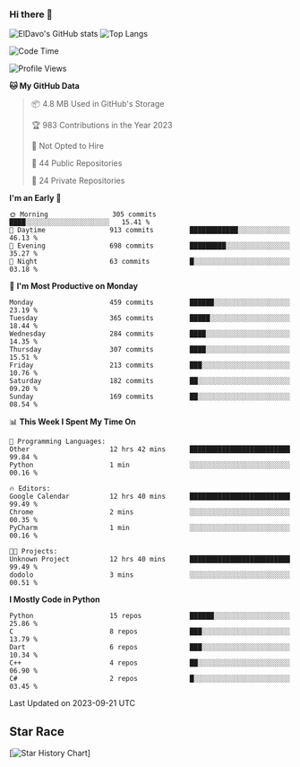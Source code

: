 ### Hi there 👋
![ElDavo's GitHub stats](https://github-readme-stats.vercel.app/api?username=ElDavoo&show_icons=true&theme=chartreuse-dark)
![Top Langs](https://github-readme-stats.vercel.app/api/top-langs/?username=ElDavoo&theme=chartreuse-dark&layout=compact)

<!--START_SECTION:waka-->
![Code Time](http://img.shields.io/badge/Code%20Time-406%20hrs%2057%20mins-blue)

![Profile Views](http://img.shields.io/badge/Profile%20Views-0-blue)

**🐱 My GitHub Data** 

> 📦 4.8 MB Used in GitHub's Storage 
 > 
> 🏆 983 Contributions in the Year 2023
 > 
> 🚫 Not Opted to Hire
 > 
> 📜 44 Public Repositories 
 > 
> 🔑 24 Private Repositories 
 > 
**I'm an Early 🐤** 

```text
🌞 Morning                305 commits         ████░░░░░░░░░░░░░░░░░░░░░   15.41 % 
🌆 Daytime                913 commits         ████████████░░░░░░░░░░░░░   46.13 % 
🌃 Evening                698 commits         █████████░░░░░░░░░░░░░░░░   35.27 % 
🌙 Night                  63 commits          █░░░░░░░░░░░░░░░░░░░░░░░░   03.18 % 
```
📅 **I'm Most Productive on Monday** 

```text
Monday                   459 commits         ██████░░░░░░░░░░░░░░░░░░░   23.19 % 
Tuesday                  365 commits         █████░░░░░░░░░░░░░░░░░░░░   18.44 % 
Wednesday                284 commits         ████░░░░░░░░░░░░░░░░░░░░░   14.35 % 
Thursday                 307 commits         ████░░░░░░░░░░░░░░░░░░░░░   15.51 % 
Friday                   213 commits         ███░░░░░░░░░░░░░░░░░░░░░░   10.76 % 
Saturday                 182 commits         ██░░░░░░░░░░░░░░░░░░░░░░░   09.20 % 
Sunday                   169 commits         ██░░░░░░░░░░░░░░░░░░░░░░░   08.54 % 
```


📊 **This Week I Spent My Time On** 

```text
💬 Programming Languages: 
Other                    12 hrs 42 mins      █████████████████████████   99.84 % 
Python                   1 min               ░░░░░░░░░░░░░░░░░░░░░░░░░   00.16 % 

🔥 Editors: 
Google Calendar          12 hrs 40 mins      █████████████████████████   99.49 % 
Chrome                   2 mins              ░░░░░░░░░░░░░░░░░░░░░░░░░   00.35 % 
PyCharm                  1 min               ░░░░░░░░░░░░░░░░░░░░░░░░░   00.16 % 

🐱‍💻 Projects: 
Unknown Project          12 hrs 40 mins      █████████████████████████   99.49 % 
dodolo                   3 mins              ░░░░░░░░░░░░░░░░░░░░░░░░░   00.51 % 
```

**I Mostly Code in Python** 

```text
Python                   15 repos            ██████░░░░░░░░░░░░░░░░░░░   25.86 % 
C                        8 repos             ███░░░░░░░░░░░░░░░░░░░░░░   13.79 % 
Dart                     6 repos             ███░░░░░░░░░░░░░░░░░░░░░░   10.34 % 
C++                      4 repos             ██░░░░░░░░░░░░░░░░░░░░░░░   06.90 % 
C#                       2 repos             █░░░░░░░░░░░░░░░░░░░░░░░░   03.45 % 
```




 Last Updated on 2023-09-21 UTC
<!--END_SECTION:waka-->

## Star Race

[![Star History Chart](https://api.star-history.com/svg?repos=ElDavoo/WhatsApp-Crypt14-Crypt15-Decrypter,ElDavoo/TuringOS,EliteAndroidApps/WhatsApp-Crypt12-Decrypter,KnugiHK/Whatsapp-Chat-Exporter&type=Date)]
